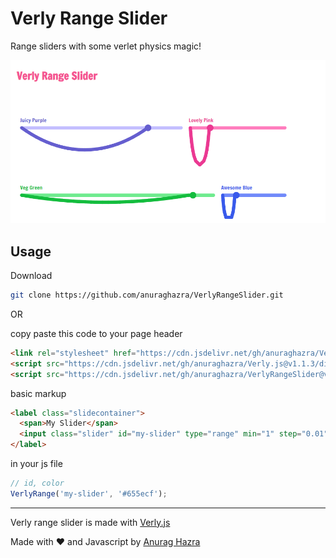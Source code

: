 # Verly Range Slider

Range sliders with some verlet physics magic!

![Verly Range Slider](./assets/screenshot.png)

## Usage

Download

```bash
git clone https://github.com/anuraghazra/VerlyRangeSlider.git
```

OR

copy paste this code to your page header

```html
<link rel="stylesheet" href="https://cdn.jsdelivr.net/gh/anuraghazra/VerlyRangeSlider@v1.0.0/src/style.css" />
<script src="https://cdn.jsdelivr.net/gh/anuraghazra/Verly.js@v1.1.3/dist/verly.bundle.js"></script>
<script src="https://cdn.jsdelivr.net/gh/anuraghazra/VerlyRangeSlider@v1.0.0/src/VerlyRange.js"></script>
```

basic markup

```html
<label class="slidecontainer">
  <span>My Slider</span>
  <input class="slider" id="my-slider" type="range" min="1" step="0.01" max="100" value="20" />
</label>
```

in your js file

```javascript
// id, color
VerlyRange('my-slider', '#655ecf');
```

---

Verly range slider is made with [Verly.js](https://github.com/anuraghazra/Verly.js)

Made with :heart: and Javascript by [Anurag Hazra](http://anuraghazra.github.io)


